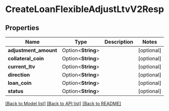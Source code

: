 # CreateLoanFlexibleAdjustLtvV2Resp

## Properties

Name | Type | Description | Notes
------------ | ------------- | ------------- | -------------
**adjustment_amount** | Option<**String**> |  | [optional]
**collateral_coin** | Option<**String**> |  | [optional]
**current_ltv** | Option<**String**> |  | [optional]
**direction** | Option<**String**> |  | [optional]
**loan_coin** | Option<**String**> |  | [optional]
**status** | Option<**String**> |  | [optional]

[[Back to Model list]](../README.md#documentation-for-models) [[Back to API list]](../README.md#documentation-for-api-endpoints) [[Back to README]](../README.md)


